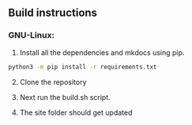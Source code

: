 ## Build instructions

### GNU-Linux:

1. Install all the dependencies and mkdocs using pip.

```bash
python3 -m pip install -r requirements.txt
```

2. Clone the repository

3. Next run the build.sh script.

4. The site folder should get updated 